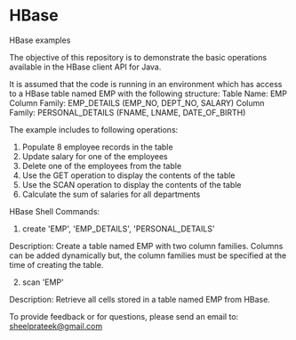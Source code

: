 # HBase
HBase examples

The objective of this repository is to demonstrate the basic operations available in the HBase client API for Java.

It is assumed that the code is running in an environment which has access to a HBase table named EMP with the following structure:
Table Name: EMP
Column Family: EMP_DETAILS (EMP_NO, DEPT_NO, SALARY)
Column Family: PERSONAL_DETAILS (FNAME, LNAME, DATE_OF_BIRTH)

The example includes to following operations:
1. Populate 8 employee records in the table
2. Update salary for one of the employees
3. Delete one of the employees from the table
4. Use the GET operation to display the contents of the table
5. Use the SCAN operation to display the contents of the table
6. Calculate the sum of salaries for all departments

HBase Shell Commands:
1. create 'EMP', 'EMP_DETAILS', 'PERSONAL_DETAILS'

Description: Create a table named EMP with two column families. Columns can be added dynamically but, the column families must be    specified at the time of creating the table.

2. scan 'EMP'

Description: Retrieve all cells stored in a table named EMP from HBase.

To provide feedback or for questions, please send an email to: sheelprateek@gmail.com
